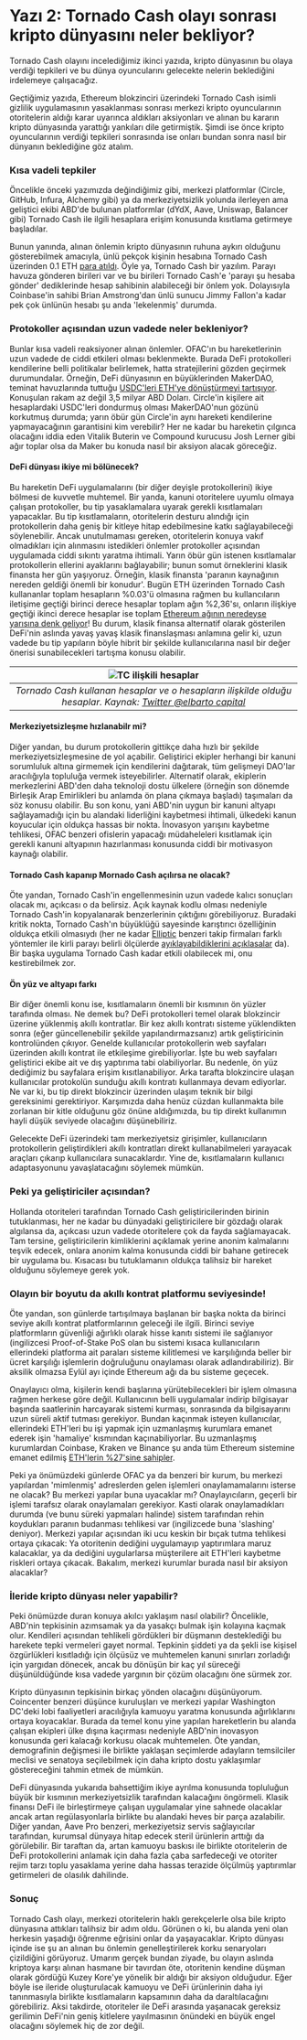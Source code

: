 # Yazı 2: Tornado Cash olayı sonrası kripto dünyasını neler bekliyor?
Tornado Cash olayını incelediğimiz ikinci yazıda, kripto dünyasının bu olaya verdiği tepkileri ve bu dünya oyuncularını gelecekte nelerin beklediğini irdelemeye çalışacağız. 

Geçtiğimiz yazıda, Ethereum blokzinciri üzerindeki Tornado Cash isimli gizlilik uygulamasının yasaklanması sonrası merkezi kripto oyuncularının otoritelerin aldığı karar uyarınca aldıkları aksiyonları ve alınan bu kararın kripto dünyasında yarattığı yankıları dile getirmiştik. Şimdi ise önce kripto oyuncularının verdiği tepkileri sonrasında ise onları bundan sonra nasıl bir dünyanın beklediğine göz atalım. 

### Kısa vadeli tepkiler

Öncelikle önceki yazımızda değindiğimiz gibi, merkezi platformlar (Circle, GitHub, Infura, Alchemy gibi) ya da merkeziyetsizlik yolunda ilerleyen ama geliştici ekibi ABD'de bulunan platformlar (dYdX, Aave, Uniswap, Balancer gibi) Tornado Cash ile ilgili hesaplara erişim konusunda kısıtlama getirmeye başladılar. 

Bunun yanında, alınan önlemin kripto dünyasının ruhuna aykırı olduğunu gösterebilmek amacıyla, ünlü pekçok kişinin hesabına Tornado Cash üzerinden 0.1 ETH [para atıldı](https://www.coindeskturkiye.com/politika/birisi-tornado-cashten-eth-gondererek-unluleri-trolluyor-1446). Öyle ya, Tornado Cash bir yazılım. Parayı havuza gönderen birileri var ve bu birileri Tornado Cash'e 'parayı şu hesaba gönder' dediklerinde hesap sahibinin alabileceği bir önlem yok. Dolayısıyla Coinbase'in sahibi Brian Amstrong'dan ünlü sunucu Jimmy Fallon'a kadar pek çok ünlünün hesabı şu anda 'lekelenmiş' durumda. 

### Protokoller açısından uzun vadede neler bekleniyor?

Bunlar kısa vadeli reaksiyoner alınan önlemler. OFAC'ın bu hareketlerinin uzun vadede de ciddi etkileri olması beklenmekte. Burada DeFi protokolleri kendilerine belli politikalar belirlemek, hatta stratejilerini gözden geçirmek durumundalar. Örneğin, DeFi dünyasının en büyüklerinden MakerDAO, teminat havuzlarında tuttuğu [USDC'leri ETH'ye dönüştürmeyi tartışıyor](https://cryptobriefing.com/makerdao-should-seriously-consider-preparing-for-dai-depeg-founder/). Konuşulan rakam az değil 3,5 milyar ABD Doları. Circle'in kişilere ait hesaplardaki USDC'leri dondurmuş olması MakerDAO'nun gözünü korkutmuş durumda; yarın öbür gün Circle'in aynı hareketi kendilerine yapmayacağının garantisini kim verebilir? Her ne kadar bu hareketin çılgınca olacağını iddia eden Vitalik Buterin ve Compound kurucusu Josh Lerner gibi ağır toplar olsa da Maker bu konuda nasıl bir aksiyon alacak göreceğiz.

#### DeFi dünyası ikiye mi bölünecek?

Bu hareketin DeFi uygulamalarını (bir diğer deyişle protokollerini) ikiye bölmesi de kuvvetle muhtemel. Bir yanda, kanuni otoritelere uyumlu olmaya çalışan protokoller, bu tip yasaklamalara uyarak gerekli kısıtlamaları yapacaklar. Bu tip kısıtlamaların, otoritelerin desturu alındığı için protokollerin daha geniş bir kitleye hitap edebilmesine katkı sağlayabileceği söylenebilir. Ancak unutulmaması gereken, otoritelerin konuya vakıf olmadıkları için alınmasını istedikleri önlemler protokoller açısından uygulamada ciddi sıkıntı yaratma ihtimali. Yarın öbür gün istenen kısıtlamalar protokollerin ellerini ayaklarını bağlayabilir; bunun somut örneklerini klasik finansta her gün yaşıyoruz. Örneğin, klasik finansta 'paranın kaynağının nereden geldiği önemli bir konudur'. Bugün ETH üzerinden Tornado Cash kullananlar toplam hesapların %0.03'ü olmasına rağmen bu kullancıların iletişime geçtiği birinci derece hesaplar toplam ağın %2,36'sı, onların ilişkiye geçtiği ikinci derece hesaplar ise toplam [Ethereum ağının neredeyse yarısına denk geliyor](https://twitter.com/ElBarto_Crypto/status/1558428428763815942)! Bu durum, klasik finansa alternatif olarak gösterilen DeFi'nin aslında yavaş yavaş klasik finanslaşması anlamına gelir ki, uzun vadede bu tip yapıların böyle hibrit bir şekilde kullanıcılarına nasıl bir değer önerisi sunabilecekleri tartışma konusu olabilir.

|![TC ilişkili hesaplar](/assets/TC_iliskili-hesaplar_800.png)|
|:--:| 
| *Tornado Cash kullanan hesaplar ve o hesapların ilişkilde olduğu hesaplar. Kaynak: [Twitter @elbarto capital](https://twitter.com/ElBarto_Crypto/status/1558428428763815942)*|

#### Merkeziyetsizleşme hızlanabilr mi?
Diğer yandan, bu durum protokollerin gittikçe daha hızlı bir şekilde merkeziyetsizleşmesine de yol açabilir. Geliştirici ekipler herhangi bir kanuni sorumluluk altına girmemek için kendilerini dağıtarak, tüm gelişmeyi DAO'lar aracılığıyla topluluğa vermek isteyebilirler. Alternatif olarak, ekiplerin merkezlerini ABD'den daha teknoloji dostu ülkelere (örneğin son dönemde Birleşik Arap Emirlikleri bu anlamda ön plana çıkmaya başladı) taşımaları da söz konusu olabilir. Bu son konu, yani ABD'nin uygun bir kanuni altyapı sağlayamadığı için bu alandaki liderliğini kaybetmesi ihtimali, ülkedeki kanun koyucular için oldukça hassas bir nokta. İnovasyon yarışını kaybetme tehlikesi, OFAC benzeri ofislerin yapacağı müdaheleleri kısıtlamak için gerekli kanuni altyapının hazırlanması konusunda ciddi bir motivasyon kaynağı olabilir. 

#### Tornado Cash kapanıp Mornado Cash açılırsa ne olacak?
Öte yandan, Tornado Cash'in engellenmesinin uzun vadede kalıcı sonuçları olacak mı, açıkcası o da belirsiz. Açık kaynak kodlu olması nedeniyle Tornado Cash'in kopyalanarak benzerlerinin çıktığını görebiliyoruz. Buradaki kritik nokta, Tornado Cash'ın büyüklüğü sayesinde karıştırıcı özelliğinin oldukça etkili olmasıydı (her ne kadar [Elliptic](https://hub.elliptic.co/) benzeri takip firmaları farklı yöntemler ile kirli parayı belirli ölçülerde [ayıklayabildiklerini açıklasalar](https://hub.elliptic.co/analysis/the-100-million-horizon-hack-following-the-trail-through-tornado-cash-to-north-korea/) da). Bir başka uygulama Tornado Cash kadar etkili olabilecek mi, onu kestirebilmek zor. 

#### Ön yüz ve altyapı farkı
Bir diğer önemli konu ise, kısıtlamaların önemli bir kısmının ön yüzler tarafında olması. Ne demek bu? DeFi protokolleri temel olarak blokzincir üzerine yüklenmiş akıllı kontratlar. Bir kez akıllı kontratı sisteme yüklendikten sonra (eğer güncellenebilir şekilde yapılandırmazsanız) artık geliştiricinin kontrolünden çıkıyor. Genelde kullanıcılar protokollerin web sayfaları üzerinden akıllı kontrat ile etkileşime girebiliyorlar. İşte bu web sayfaları geliştirici ekibe ait ve dış yaptırıma tabi olabiliyorlar. Bu nedenle, ön yüz dediğimiz bu sayfalara erişim kısıtlanabiliyor. Arka tarafta blokzincire ulaşan kullanıcılar protokolün sunduğu akıllı kontratı kullanmaya devam ediyorlar. Ne var ki, bu tip direkt blokzincir üzerinden ulaşım teknik bir bilgi gereksinimi gerektiriyor. Karşımızda daha henüz cüzdan kullanmakta bile zorlanan bir kitle olduğunu göz önüne aldığımızda, bu tip direkt kullanımın hayli düşük seviyede olacağını düşünebiliriz. 

Gelecekte DeFi üzerindeki tam merkeziyetsiz girişimler, kullanıcıların protokollerin geliştirdikleri akıllı kontratları direkt kullanabilmeleri yarayacak araçları çıkarıp kullanıcılara sunacaklardır. Yine de, kısıtlamaların kullanıcı adaptasyonunu yavaşlatacağını söylemek mümkün. 

### Peki ya geliştiriciler açısından?

Hollanda otoriteleri tarafından Tornado Cash geliştiricilerinden birinin tutuklanması, her ne kadar bu dünyadaki geliştiricilere bir gözdağı olarak algılansa da, açıkcası uzun vadede otoritelere çok da fayda sağlamayacak. Tam tersine, geliştiricilerin kimliklerini açıklamak yerine anonim kalmalarını teşvik edecek, onlara anonim kalma konusunda ciddi bir bahane getirecek bir uygulama bu. Kısacası bu tutuklamanın oldukça talihsiz bir hareket olduğunu söylemeye gerek yok. 

### Olayın bir boyutu da akıllı kontrat platformu seviyesinde!
Öte yandan, son günlerde tartışılmaya başlanan bir başka nokta da birinci seviye akıllı kontrat platformlarının geleceği ile ilgili. Birinci seviye platformların güvenliği ağırlıklı olarak hisse kanıtı sistemi ile sağlanıyor (ingilizcesi Proof-of-Stake PoS olan bu sistemi kısaca kullanıcıların ellerindeki platforma ait paraları sisteme kilitlemesi ve karşılığında beller bir ücret karşılığı işlemlerin doğruluğunu onaylaması olarak adlandırabiliriz). Bir aksilik olmazsa Eylül ayı içinde Ethereum ağı da bu sisteme geçecek. 

Onaylayıcı olma, kişilerin kendi başlarına yürütebilecekleri bir işlem olmasına rağmen herkese göre değil. Kullanıcının belli uygulamalar indirip bilgisayar başında saatlerinin harcayarak sistemi kurması, sonrasında da bilgisayarını uzun süreli aktif tutması gerekiyor. Bundan kaçınmak isteyen kullanıcılar, ellerindeki ETH'leri bu işi yapmak için uzmanlaşmış kurumlara emanet ederek işin 'hamaliye' kısmından kaçınabiliyorlar. Bu uzmanlaşmış kurumlardan Coinbase, Kraken ve Binance şu anda tüm Ethereum sistemine emanet edilmiş [ETH'lerin %27'sine sahipler](https://coinmarketcap.com/alexandria/article/glassnode-and-coinmarketcap-on-chain-analytics-issue-one). 

Peki ya önümüzdeki günlerde OFAC ya da benzeri bir kurum, bu merkezi yapılardan 'mimlenmiş' adreslerden gelen işlemleri onaylamamalarını isterse ne olacak? Bu merkezi yapılar buna uyacaklar mı? Onaylayıcıların, geçerli bir işlemi tarafsız olarak onaylamaları gerekiyor. Kasti olarak onaylamadıkları durumda (ve bunu süreki yapmaları halinde) sistem tarafından rehin koydukları paranın budanması tehlikesi var (ingilizcede buna 'slashing' deniyor). Merkezi yapılar açısından iki ucu keskin bir bıçak tutma tehlikesi ortaya çıkacak: Ya otoritenin dediğini uygulamayıp yaptırımlara maruz kalacaklar, ya da dediğini uygularlarsa müşterilere ait ETH'leri kaybetme riskleri ortaya çıkacak. Bakalım, merkezi kurumlar burada nasıl bir aksiyon alacaklar?

### İleride kripto dünyası neler yapabilir?

Peki önümüzde duran konuya akılcı yaklaşım nasıl olabilir? Öncelikle, ABD'nin tepkisinin azımsamak ya da yasakçı bulmak işin kolayına kaçmak olur. Kendileri açısından tehlikeli gördükleri bir düşmanın desteklediği bu harekete tepki vermeleri gayet normal.  Tepkinin şiddeti ya da şekli ise kişisel özgürlükleri kısıtladığı için ölçüsüz ve muhtemelen kanuni sınırları zorladığı için yargıdan dönecek, ancak bu dönüşün bir kaç yıl süreceği düşünüldüğünde kısa vadede yargının bir çözüm olacağını öne sürmek zor. 

Kripto dünyasının tepkisinin birkaç yönden olacağını düşünüyorum. Coincenter benzeri düşünce kuruluşları ve merkezi yapılar Washington DC'deki lobi faaliyetleri aracılığıyla kamuoyu yaratma konusunda ağırlıklarını ortaya koyacaklar. Burada da temel konu yine yapılan hareketlerin bu alanda çalışan ekipleri ülke dışına kaçırması nedeniyle ABD'nin inovasyon konusunda geri kalacağı korkusu olacak muhtemelen. Öte yandan, demografinin değişmesi ile birlikte yaklaşan seçimlerde adayların temsilciler meclisi ve senatoya seçilebilmek için daha kripto dostu yaklaşımlar göstereceğini tahmin etmek de mümkün.

DeFi dünyasında yukarıda bahsettiğim ikiye ayrılma konusunda topluluğun büyük bir kısmının merkeziyetsizlik tarafından kalacağını öngörmeli. Klasik finansı DeFi ile birleştirmeye çalışan uygulamalar yine sahnede olacaklar ancak artan regülasyonlarla birlikte bu alandaki heves bir parça azalabilir. Diğer yandan, Aave Pro benzeri, merkeziyetsiz servis sağlayıcılar tarafından, kurumsal dünyaya hitap edecek steril ürünlerin arttığı da görülebilir. Bir taraftan da, artan kamuoyu baskısı ile birlikte otoritelerin de DeFi protokollerini anlamak için daha fazla çaba sarfedeceği ve otoriter rejim tarzı toplu yasaklama yerine daha hassas terazide ölçülmüş yaptırımlar getirmeleri de olasılık dahilinde.

### Sonuç 
Tornado Cash olayı, merkezi otoritelerin haklı gerekçelerle olsa bile kripto dünyasına attıkları talihsiz bir adım oldu. Görünen o ki, bu alanda yeni olan herkesin yaşadığı öğrenme eğrisini onlar da yaşayacaklar. Kripto dünyası içinde ise şu an alınan bu önlemin genelleştirilerek korku senaryoları çizildiğini görüyoruz. Umarım gerçek bundan ziyade, bu olayın aslında kriptoya karşı alınan hasmane bir tavırdan öte, otoritenin kendine düşman olarak gördüğü Kuzey Kore'ye yönelik bir aldığı bir aksiyon olduğudur. Eğer böyle ise ileride oluşturulacak kamuoyu ve DeFi ürünlerinin daha iyi tanınmasıyla birlikte kısıtlamaların kapsamının daha da daraltılacağını görebiliriz. Aksi takdirde, otoriteler ile DeFi arasında yaşanacak gereksiz gerilimin DeFi'nin geniş kitlelere yayılmasının önündeki en büyük engel olacağını söylemek hiç de zor değil. 
